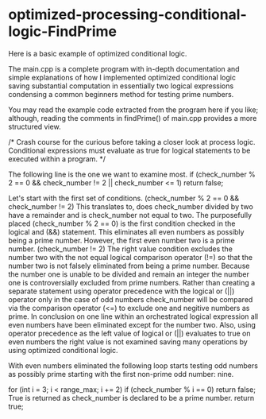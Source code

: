 # optimized-processing-conditional-logic-FindPrime

Here is a basic example of optimized conditional logic.

The main.cpp is a complete program with in-depth documentation and simple explanations of how I implemented optimized conditional logic saving substantial computation in essentially two logical expressions condensing a common beginners method for testing prime numbers.

You may read the example code extracted from the program here if you like; although, reading the comments in findPrime() of main.cpp provides a more structured view.

/* Crash course for the curious before taking a closer look at process logic.
Conditional expressions must evaluate as true for logical statements to be
executed within a program. */

The following line is the one we want to examine most.
if (check_number % 2 == 0 && check_number != 2 || check_number <= 1) 
  return false;
	
Let's start with the first set of conditions.
(check_number % 2 == 0 && check_number != 2) This translates to, does
check_number divided by two have a remainder and is check_number not equal
to two.
The purposefully placed (check_number % 2 == 0) is the first condition checked
in the logical and (&&) statement. This eliminates all even numbers as possibly
being a prime number. However, the first even number two is a prime number.
(check_number != 2) The right value condition excludes the number two with the
not equal logical comparison operator (!=) so that the number two is not falsely
eliminated from being a prime number.
Because the number one is unable to be divided and remain an integer the number
one is controversially excluded from prime numbers. Rather than creating a
separate statement using operator precedence with the logical or (||) operator
only in the case of odd numbers check_number will be compared via the comparison
operator (<=) to exclude one and negitive numbers as prime.
In conclusion on one line within an orchestrated logical expression all even
numbers have been eliminated except for the number two. Also, using operator
precedence as the left value of logical or (||) evaluates to true on even
numbers the right value is not examined saving many operations by using
optimized conditional logic.

With even numbers eliminated the following loop starts testing odd numbers
as possibly prime starting with the first non-prime odd number: nine.
	
for (int i = 3; i < range_max; i += 2)
  if (check_number % i == 0)
    return false;
True is returned as check_number is declared to be a prime number.
  return true;

